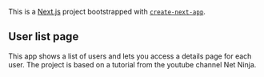 This is a [Next.js](https://nextjs.org/) project bootstrapped with [`create-next-app`](https://github.com/vercel/next.js/tree/canary/packages/create-next-app).

## User list page

This app shows a list of users and lets you access a details page for each user. The project is based on a tutorial from the youtube channel Net Ninja. 

